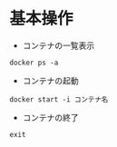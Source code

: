# 基本操作

 - コンテナの一覧表示
```shell
docker ps -a
```

 - コンテナの起動
```shell
docker start -i コンテナ名

```
 - コンテナの終了
```shell
exit
```
